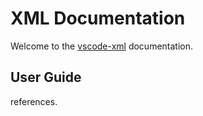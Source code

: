 # XML Documentation

Welcome to the [vscode-xml](https://github.com/redhat-developer/vscode-xml) documentation.

## User Guide

references.



